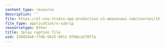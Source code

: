 ```yaml
---
content_type: resource
description: ''
file: https://ol-ocw-studio-app-production.s3.amazonaws.com/courses/15-401-finance-theory-i-fall-2008/328d24a6f7db5b25981197b8ca27077a_sMKQywwkIjQ.vtt
file_type: application/x-subrip
resourcetype: Other
title: 3play caption file
uid: 328d24a6-f7db-5b25-9811-97b8ca27077a
---
```

